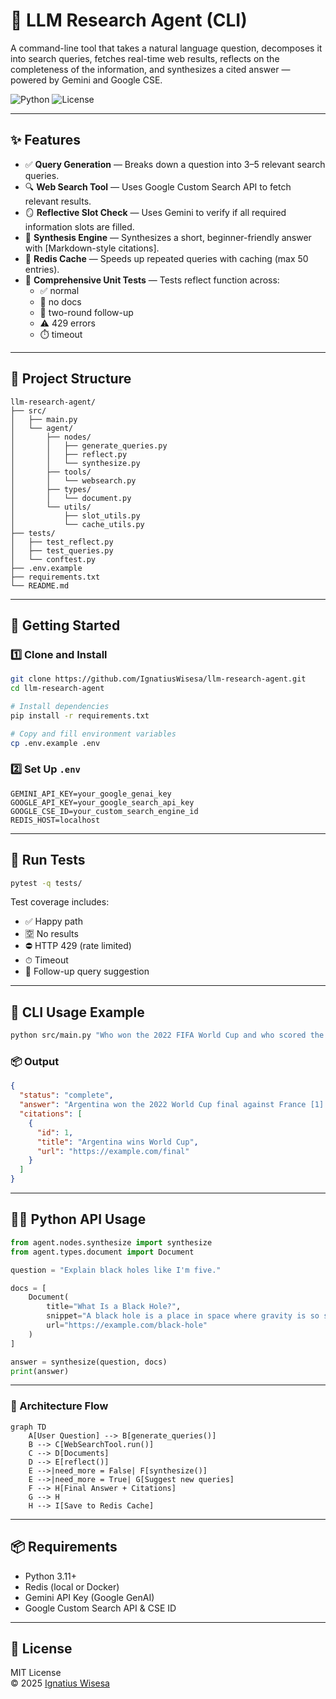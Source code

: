 # 🧠 LLM Research Agent (CLI)

A command-line tool that takes a natural language question, decomposes it into search queries, fetches real-time web results, reflects on the completeness of the information, and synthesizes a cited answer — powered by Gemini and Google CSE.

![Python](https://img.shields.io/badge/python-3.11-blue)
![License](https://img.shields.io/badge/license-MIT-green)

---

## ✨ Features

- ✅ **Query Generation** — Breaks down a question into 3–5 relevant search queries.
- 🔍 **Web Search Tool** — Uses Google Custom Search API to fetch relevant results.
- 🪞 **Reflective Slot Check** — Uses Gemini to verify if all required information slots are filled.
- 🧠 **Synthesis Engine** — Synthesizes a short, beginner-friendly answer with [Markdown-style citations].
- 💾 **Redis Cache** — Speeds up repeated queries with caching (max 50 entries).
- 🧪 **Comprehensive Unit Tests** — Tests reflect function across:
  - ✅ normal
  - 🚫 no docs
  - 🔁 two-round follow-up
  - ⚠️ 429 errors
  - ⏱️ timeout

---

## 📂 Project Structure

```
llm-research-agent/
├── src/
│   ├── main.py
│   └── agent/
│       ├── nodes/
│       │   ├── generate_queries.py
│       │   ├── reflect.py
│       │   └── synthesize.py
│       ├── tools/
│       │   └── websearch.py
│       ├── types/
│       │   └── document.py
│       └── utils/
│           ├── slot_utils.py
│           └── cache_utils.py
├── tests/
│   ├── test_reflect.py
│   ├── test_queries.py
│   └── conftest.py
├── .env.example
├── requirements.txt
└── README.md
```

---

## 🚀 Getting Started

### 1️⃣ Clone and Install

```bash
git clone https://github.com/IgnatiusWisesa/llm-research-agent.git
cd llm-research-agent

# Install dependencies
pip install -r requirements.txt

# Copy and fill environment variables
cp .env.example .env
```

### 2️⃣ Set Up `.env`

```env
GEMINI_API_KEY=your_google_genai_key
GOOGLE_API_KEY=your_google_search_api_key
GOOGLE_CSE_ID=your_custom_search_engine_id
REDIS_HOST=localhost
```

---

## 🧪 Run Tests

```bash
pytest -q tests/
```

Test coverage includes:

- ✅ Happy path  
- 🈳 No results  
- ⛔ HTTP 429 (rate limited)  
- ⏱ Timeout  
- 🔁 Follow-up query suggestion  

---

## 🧠 CLI Usage Example

```bash
python src/main.py "Who won the 2022 FIFA World Cup and who scored the goals?"
```

### 📦 Output

```json
{
  "status": "complete",
  "answer": "Argentina won the 2022 World Cup final against France [1]. Lionel Messi and Kylian Mbappé were the top scorers [1].",
  "citations": [
    {
      "id": 1,
      "title": "Argentina wins World Cup",
      "url": "https://example.com/final"
    }
  ]
}
```

---

## 🧑‍💻 Python API Usage

```python
from agent.nodes.synthesize import synthesize
from agent.types.document import Document

question = "Explain black holes like I'm five."

docs = [
    Document(
        title="What Is a Black Hole?",
        snippet="A black hole is a place in space where gravity is so strong that nothing—not even light—can escape.",
        url="https://example.com/black-hole"
    )
]

answer = synthesize(question, docs)
print(answer)
```

---

### 🔄 Architecture Flow

```mermaid
graph TD
    A[User Question] --> B[generate_queries()]
    B --> C[WebSearchTool.run()]
    C --> D[Documents]
    D --> E[reflect()]
    E -->|need_more = False| F[synthesize()]
    E -->|need_more = True| G[Suggest new queries]
    F --> H[Final Answer + Citations]
    G --> H
    H --> I[Save to Redis Cache]
```

---

## 📦 Requirements

- Python 3.11+
- Redis (local or Docker)
- Gemini API Key (Google GenAI)
- Google Custom Search API & CSE ID

---

## 🪪 License

MIT License  
© 2025 [Ignatius Wisesa](https://github.com/IgnatiusWisesa)
